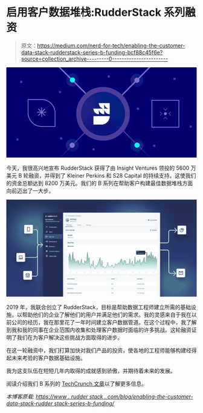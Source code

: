 # 启用客户数据堆栈:RudderStack 系列融资

> 原文：<https://medium.com/nerd-for-tech/enabling-the-customer-data-stack-rudderstack-series-b-funding-bcf88c45f6e?source=collection_archive---------0----------------------->

![](img/e0583d3547f0ef2b09e328679d7720e6.png)

今天，我很高兴地宣布 RudderStack 获得了由 Insight Ventures 领投的 5600 万美元 B 轮融资，并得到了 Kleiner Perkins 和 S28 Capital 的持续支持。这使我们的资金总额达到 8200 万美元。我们的 B 系列在帮助客户构建最佳数据堆栈方面向前迈出了一大步。

![](img/104999cf6d19de369b7198d70ad82b18.png)

2019 年，我联合创立了 RudderStack，目标是帮助数据工程师建立所需的基础设施，以帮助他们的企业了解他们的用户并满足他们的需求。我的灵感来自于我在以前公司的经历，我在那里花了一年时间建立客户数据管道。在这个过程中，我了解到我和我的同事在企业范围内收集和处理客户数据时面临的许多挑战。这轮融资证明了我们在为客户解决这些挑战方面取得的进步。

在这一轮融资中，我们打算加快对我们产品的投资，使各地的工程师能够构建经得起未来考验的客户数据基础设施。

我为这支队伍在短短几年内取得的成就感到骄傲，并期待着未来的发展。

阅读介绍我们 B 系列的 [TechCrunch 文章](https://techcrunch.com/2022/02/02/rudderstack-raises-56m-for-its-customer-data-platform/)以了解更多信息。

*本博客原载:* [*https://www . rudder stack . com/blog/enabling-the-customer-data-stack-rudder stack-series-b-funding/*](https://www.rudderstack.com/blog/enabling-the-customer-data-stack-rudderstack-series-b-funding/)